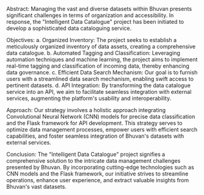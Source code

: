 Abstract:
Managing the vast and diverse datasets within Bhuvan presents significant challenges in terms of organization and accessibility. In response, the "Intelligent Data Catalogue" project has been initiated to develop a sophisticated data cataloguing service.


Objectives:
a. Organized Inventory: The project seeks to establish a meticulously organized inventory of data assets, creating a comprehensive data catalogue.
b. Automated Tagging and Classification: Leveraging automation techniques and machine learning, the project aims to implement real-time tagging and classification of incoming data, thereby enhancing data governance.
c. Efficient Data Search Mechanism: Our goal is to furnish users with a streamlined data search mechanism, enabling swift access to pertinent datasets.
d. API Integration: By transforming the data catalogue service into an API, we aim to facilitate seamless integration with external services, augmenting the platform's usability and interoperability.


Approach:
Our strategy involves a holistic approach integrating Convolutional Neural Network (CNN) models for precise data classification and the Flask framework for API development. This strategy serves to optimize data management processes, empower users with efficient search capabilities, and foster seamless integration of Bhuvan's datasets with external services.


Conclusion:
The "Intelligent Data Catalogue" project signifies a comprehensive solution to the intricate data management challenges presented by Bhuvan. By incorporating cutting-edge technologies such as CNN models and the Flask framework, our initiative strives to streamline operations, enhance user experience, and extract valuable insights from Bhuvan's vast datasets.
